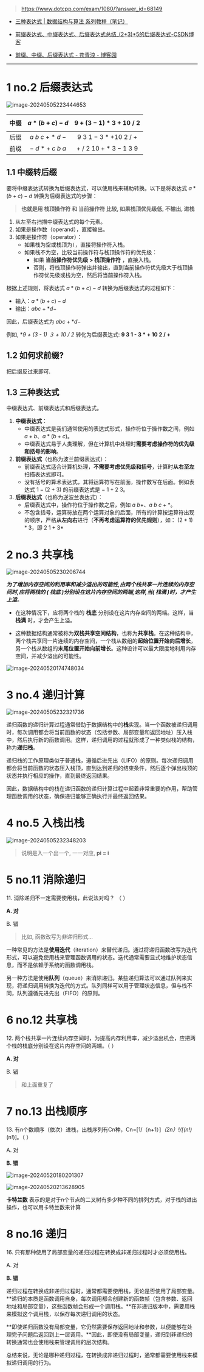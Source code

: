 >https://www.dotcpp.com/exam/1080/?answer_id=68149



* [三种表达式 | 数据结构与算法 系列教程（笔记）](https://zq99299.github.io/dsalg-tutorial/dsalg-java-hsp/05/03.html#前缀表达式-波兰表达式)

* [前缀表达式、中缀表达式、后缀表达式总结_(2+3)*5的后缀表达式-CSDN博客](https://blog.csdn.net/xiaoquantouer/article/details/52839001)

* [前缀、中缀、后缀表达式 - 苍青浪 - 博客园](https://www.cnblogs.com/cangqinglang/p/14213456.html)



---



# 1 no.2 后缀表达式

![image-20240505223444653](./assets/image-20240505223444653.png)

| 中缀 |     $$a*(b+c)-d$$     |  $9 + (3 - 1) * 3 + 10\ /\ 2$   |
| :--: | :-------------------: | :-----------------------------: |
| 后缀 | $a\ b\ c\ +\ *\ d\ -$ | $9\ 3\ 1\ -\ 3 * + 10\ 2\ /\ +$ |
| 前缀 | $-\ d\ *\ +\ c\ b\ a$ | $+\ /\ 2\ 10 + *\ 3 - 1\ 3\ 9$  |



## 1.1 中缀转后缀

要将中缀表达式转换为后缀表达式，可以使用栈来辅助转换。以下是将表达式 $a*(b+c)-d$ 转换为后缀表达式的步骤：

> **也就是用 栈顶操作符 和 当前操作符 比较, 如果栈顶优先级低, 不输出, 进栈**

1. 从左至右扫描中缀表达式的每个元素。
2. 如果是操作数（operand），直接输出。
3. 如果是操作符（operator）：
   - 如果栈为空或栈顶为`(`，直接将操作符入栈。
   - 如果栈不为空，比较当前操作符与栈顶操作符的优先级：
     - 如果 **当前操作符优先级 > 栈顶操作符** ，直接入栈。
     - 否则，将栈顶操作符弹出并输出，直到当前操作符优先级大于栈顶操作符优先级或栈为空，然后将当前操作符入栈。

根据上述规则，将表达式 $a*(b+c)-d$ 转换为后缀表达式的过程如下：

- 输入：$a*(b+c)-d$
- 输出：$abc+*d-$

因此，后缀表达式为  $abc+*d-$

例如, **9 + (3 - 1) *３ + 10 / 2** 转化为后缀表达式: **9 3 1 - 3 * + 10 2 / +**



## 1.2 如何求前缀?

把后缀反过来即可.



## 1.3 三种表达式

中缀表达式、前缀表达式和后缀表达式。

1. **中缀表达式**：
   - 中缀表达式是我们通常使用的表达式形式，操作符位于操作数之间，例如 $a + b$、$a * (b + c)$。
   - 中缀表达式易于人类理解，但在计算机中处理时**需要考虑操作符的优先级和括号的影响**。
2. **前缀表达式**（也称为波兰前缀表达式）：
   - 前缀表达式适合计算机处理，**不需要考虑优先级和括号**，计算时**从右至左**扫描表达式即可。
   - 没有括号的算术表达式，其将运算符写在前面，操作数写在后面。例如表达式 $1-(2+3)$ 的前缀表达式是 $-\ 1 + 2\ 3$。
3. **后缀表达式**（也称为逆波兰表达式）：
   - 后缀表达式中，操作符位于操作数之后，例如 $a\ b +$、$a\ b\ c + *$。
   - 不包含括号，运算符放在两个运算对象的后面，所有的计算按运算符出现的顺序，严格**从左向右**进行（**不再考虑运算符的优先规则**），如： $(2+1)*3$，即 $2 \ 1 + 3 *$

# 2 no.3 共享栈

![image-20240505230206744](./assets/image-20240505230206744-1717128050563-2.png)

***为了增加内存空间的利用率和减少溢出的可能性,由两个栈共享一片连续的内存空间时,应将两栈的 ( 栈底 )分别设在这片内存空间的两端,这样,当( 栈满 )时，才产生上溢**。*

- 在这种情况下，应将两个栈的 **栈底** 分别设在这片内存空间的两端。这样，当 **栈满** 时，才会产生上溢。

- 这种数据结构通常被称为**双栈共享空间结构**，也称为**共享栈**。在这种结构中，两个栈共享同一片连续的内存空间，一个栈从数组的**起始位置开始向后增长**，另一个栈从数组的**末尾位置开始向前增长**。这种设计可以最大限度地利用内存空间，并减少溢出的可能性。

![image-20240520174748034](./assets/image-20240520174748034.png)

# 3 no.4 递归计算

![image-20240505232321736](./assets/image-20240505232321736.png)

递归函数的递归计算过程通常借助于数据结构中的**栈**实现。当一个函数被递归调用时，每次调用都会将当前函数的状态（包括参数、局部变量和返回地址）压入栈中，然后执行新的函数调用。这样，递归调用的过程就形成了一种类似栈的结构，称为**递归栈**。

递归栈的工作原理类似于普通栈，遵循后进先出（LIFO）的原则。每次递归调用都会将当前函数的状态压入栈顶，直到达到递归的结束条件，然后逐个弹出栈顶的状态并执行相应的操作，直到最终返回结果。

因此，数据结构中的栈在递归函数的递归计算过程中起着非常重要的作用，帮助管理函数调用的状态，确保递归能够正确执行并最终返回结果。

# 4 no.5 入栈出栈

![image-20240505232348203](./assets/image-20240505232348203.png)

> 说明是入一个出一个, 一一对应, **pi = i**



# 5 no.11 消除递归

11\. 消除递归不一定需要使用栈，此说法对吗？  （  ）

**A. 对**

B. 错

>比如, 函数改写为非递归形式...

一种常见的方法是**使用迭代**（iteration）来替代递归。通过将递归函数改写为迭代形式，可以避免使用栈来管理函数调用的状态。迭代通常需要显式地维护状态信息，而不是依赖于系统的函数调用栈。

另一种方法是使用**队列**（queue）来消除递归。某些递归算法可以通过队列来实现，将递归调用转换为迭代的方式。队列同样可以用于管理状态信息，但与栈不同，队列遵循先进先出（FIFO）的原则。



# 6 no.12 共享栈

12\. 两个栈共享一片连续内存空间时，为提高内存利用率，减少溢出机会，应把两个栈的栈底分别设在这片内存空间的两端。（  ）

**A. 对**

B. 错

> 和上面重复了



# 7 no.13 出栈顺序

13\. 有n个数顺序（依次）进栈，出栈序列有Cn种，Cn=[1/（n+1）]*（2n）!/[(n!)*(n!)]。（  ）

A. 对

**B. 错**



![image-20240520180201307](./assets/image-20240520180201307.png)

![image-20240520213628905](./assets/image-20240520213628905.png)

**卡特兰数** 表示的是对于n个节点的二叉树有多少种不同的排列方式，对于栈的进出操作，也可以用卡特兰数来计算



# 8 no.16 递归

16\. 只有那种使用了局部变量的递归过程在转换成非递归过程时才必须使用栈。

A. 对

**B. 错**



递归过程在转换成非递归过程时，通常都需要使用栈，无论是否使用了局部变量。**递归的本质是函数调用自身，每次调用都会创建新的函数帧（包含参数、返回地址和局部变量），这些函数帧会形成一个调用栈。**在非递归版本中，需要用栈来模拟这个调用栈，以保存每次递归调用的状态。

**即使递归函数没有局部变量，它仍然需要保存返回地址和参数，以便能够在处理完子问题后返回到上一层调用。**因此，即使没有局部变量，递归到非递归的转换通常也会使用栈来管理调用的层次结构。

总结来说，无论是哪种递归过程，在转换成非递归过程时，通常都需要使用栈来模拟递归调用的行为。

